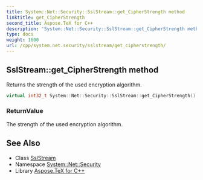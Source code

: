 ```yaml
---
title: System::Net::Security::SslStream::get_CipherStrength method
linktitle: get_CipherStrength
second_title: Aspose.TeX for C++
description: 'System::Net::Security::SslStream::get_CipherStrength method. Returns the strength of the used encryption algorithm in C++.'
type: docs
weight: 1600
url: /cpp/system.net.security/sslstream/get_cipherstrength/
---
```

## SslStream::get_CipherStrength method


Returns the strength of the used encryption algorithm.

```cpp
virtual int32_t System::Net::Security::SslStream::get_CipherStrength()
```


### ReturnValue

The strength of the used encryption algorithm.

## See Also

* Class [SslStream](../)
* Namespace [System::Net::Security](../../)
* Library [Aspose.TeX for C++](../../../)
